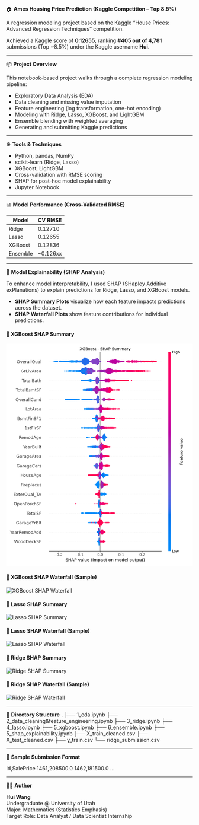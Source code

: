 🏠 **Ames Housing Price Prediction (Kaggle Competition – Top 8.5%)**

A regression modeling project based on the Kaggle “House Prices: Advanced Regression Techniques” competition.

Achieved a Kaggle score of **0.12655**, ranking **#405 out of 4,781** submissions (Top ~8.5%) under the Kaggle username **Hui**.

---

📦 **Project Overview**

This notebook-based project walks through a complete regression modeling pipeline:

- Exploratory Data Analysis (EDA)
- Data cleaning and missing value imputation
- Feature engineering (log transformation, one-hot encoding)
- Modeling with Ridge, Lasso, XGBoost, and LightGBM
- Ensemble blending with weighted averaging
- Generating and submitting Kaggle predictions

---

⚙️ **Tools & Techniques**

- Python, pandas, NumPy  
- scikit-learn (Ridge, Lasso)  
- XGBoost, LightGBM  
- Cross-validation with RMSE scoring  
- SHAP for post-hoc model explainability  
- Jupyter Notebook

---

📊 **Model Performance (Cross-Validated RMSE)**

| Model     | CV RMSE   |
|-----------|-----------|
| Ridge     | 0.12710   |
| Lasso     | 0.12655   |
| XGBoost   | 0.12836   |
| Ensemble  | ~0.126xx  |

---

🧠 **Model Explainability (SHAP Analysis)**

To enhance model interpretability, I used SHAP (SHapley Additive exPlanations) to explain predictions for Ridge, Lasso, and XGBoost models.

- **SHAP Summary Plots** visualize how each feature impacts predictions across the dataset.
- **SHAP Waterfall Plots** show feature contributions for individual predictions.

#### 🔹 XGBoost SHAP Summary  
![XGBoost SHAP Summary](notebooks/XGBoost_shap_summary.png)

#### 🔹 XGBoost SHAP Waterfall (Sample)  
![XGBoost SHAP Waterfall](XGBoost_shap_waterfall.png)

#### 🔹 Lasso SHAP Summary  
![Lasso SHAP Summary](Lasso_shap_summary.png)

#### 🔹 Lasso SHAP Waterfall (Sample)  
![Lasso SHAP Waterfall](Lasso_shap_waterfall.png)

#### 🔹 Ridge SHAP Summary  
![Ridge SHAP Summary](Ridge_shap_summary.png)

#### 🔹 Ridge SHAP Waterfall (Sample)  
![Ridge SHAP Waterfall](Ridge_shap_waterfall.png)

---

📁 **Directory Structure**
.
├── 1_eda.ipynb
├── 2_data_cleaning&feature_engineering.ipynb
├── 3_ridge.ipynb
├── 4_lasso.ipynb
├── 5_xgboost.ipynb
├── 6_ensemble.ipynb
├── 5_shap_explainability.ipynb
├── X_train_cleaned.csv
├── X_test_cleaned.csv
├── y_train.csv
└── ridge_submission.csv

---
📄 **Sample Submission Format**

Id,SalePrice
1461,208500.0
1462,181500.0
...

---

🙋‍♀️ **Author**

**Hui Wang**  
Undergraduate @ University of Utah  
Major: Mathematics (Statistics Emphasis)  
Target Role: Data Analyst / Data Scientist Internship

